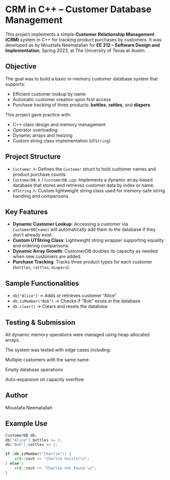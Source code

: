 # CRM in C++ – Customer Database Management

This project implements a simple **Customer Relationship Management (CRM)** system in C++ for tracking product purchases by customers. It was developed as by Moustafa Neematallah for **EE 312 – Software Design and Implementation**, Spring 2023, at The University of Texas at Austin.

## Objective

The goal was to build a basic in-memory customer database system that supports:
- Efficient customer lookup by name
- Automatic customer creation upon first access
- Purchase tracking of three products: **bottles**, **rattles**, and **diapers**

This project gave practice with:
- C++ class design and memory management
- Operator overloading
- Dynamic arrays and resizing
- Custom string class implementation (`UTString`)

## Project Structure

- `Customer.h`: Defines the `Customer` struct to hold customer names and product purchase counts.
- `CustomerDB.h` / `CustomerDB.cpp`: Implements a dynamic array-based database that stores and retrieves customer data by index or name.
- `UTString.h`: Custom lightweight string class used for memory-safe string handling and comparisons.

## Key Features

- **Dynamic Customer Lookup**: Accessing a customer via `CustomerDB[name]` will automatically add them to the database if they don't already exist.
- **Custom UTString Class**: Lightweight string wrapper supporting equality and ordering comparisons.
- **Dynamic Array Growth**: CustomerDB doubles its capacity as needed when new customers are added.
- **Purchase Tracking**: Tracks three product types for each customer (`bottles`, `rattles`, `diapers`).

## Sample Functionalities

- `db["Alice"]` → Adds or retrieves customer “Alice”
- `db.isMember("Bob")` → Checks if “Bob” exists in the database
- `db.clear()` → Clears and resets the database

## Testing & Submission
All dynamic memory operations were managed using heap-allocated arrays.

The system was tested with edge cases including:

Multiple customers with the same name

Empty database operations

Auto-expansion on capacity overflow

## Author
Moustafa Neematallah

## Example Use

```cpp
CustomerDB db;
db["Alice"].bottles += 2;
db["Bob"].rattles += 1;

if (db.isMember("Charlie")) {
    std::cout << "Charlie exists!\n";
} else {
    std::cout << "Charlie not found.\n";
}
